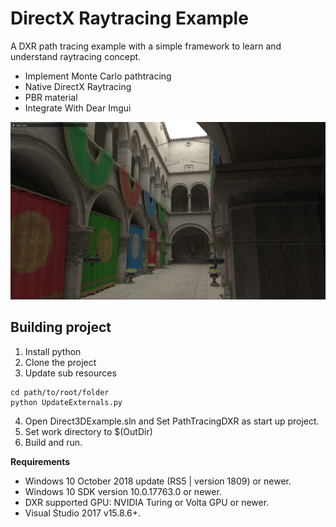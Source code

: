 # DirectX Raytracing Example
A DXR path tracing example with a simple framework to learn and understand raytracing concept.

- Implement Monte Carlo pathtracing
- Native DirectX Raytracing
- PBR material
- Integrate With Dear Imgui

![Result of display](https://github.com/JulianAtGitHub/Direct3DExample/blob/master/screenshot.jpg)

## Building project
1. Install python
2. Clone the project
3. Update sub resources
> 
    cd path/to/root/folder
    python UpdateExternals.py
4. Open Direct3DExample.sln and Set PathTracingDXR as start up project.
5. Set work directory to $(OutDir)
6. Build and run.

**Requirements**
- Windows 10 October 2018 update (RS5 | version 1809) or newer.
- Windows 10 SDK version 10.0.17763.0 or newer.
- DXR supported GPU: NVIDIA Turing or Volta GPU or newer.
- Visual Studio 2017 v15.8.6+.
